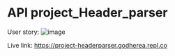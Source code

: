 # API project_Header_parser

User story: 
![image](https://user-images.githubusercontent.com/99662300/169046467-ee619ee9-8cf3-45de-a42f-2cb06028d7ad.png)

Live link: https://project-headerparser.godherea.repl.co

